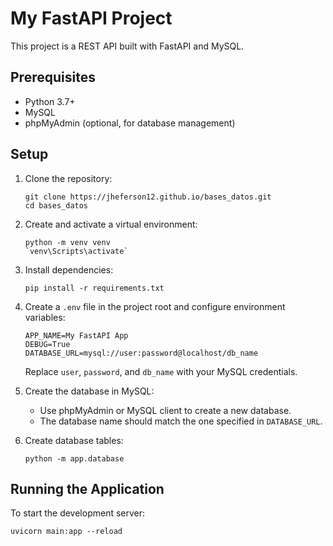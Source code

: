# My FastAPI Project

This project is a REST API built with FastAPI and MySQL.

## Prerequisites

- Python 3.7+
- MySQL
- phpMyAdmin (optional, for database management)

## Setup

1. Clone the repository:
   ```
   git clone https://jheferson12.github.io/bases_datos.git
   cd bases_datos
   ```

2. Create and activate a virtual environment:
   ```
   python -m venv venv
   `venv\Scripts\activate`
   ```

3. Install dependencies:
   ```
   pip install -r requirements.txt
   ```

4. Create a `.env` file in the project root and configure environment variables:
   ```
   APP_NAME=My FastAPI App
   DEBUG=True
   DATABASE_URL=mysql://user:password@localhost/db_name
   ```
   Replace `user`, `password`, and `db_name` with your MySQL credentials.

5. Create the database in MySQL:
   - Use phpMyAdmin or MySQL client to create a new database.
   - The database name should match the one specified in `DATABASE_URL`.

6. Create database tables:
   ```
   python -m app.database
   ```

## Running the Application

To start the development server:
```
uvicorn main:app --reload
```